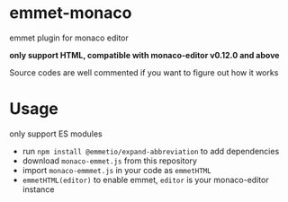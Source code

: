 # emmet-monaco
emmet plugin for monaco editor

**only support HTML, compatible with monaco-editor v0.12.0 and above**

Source codes are well commented if you want to figure out how it works

# Usage
only support ES modules

- run `npm install @emmetio/expand-abbreviation` to add dependencies
- download `monaco-emmet.js` from this repository
- import `monaco-emmmet.js` in your code as `emmetHTML`
- `emmetHTML(editor)` to enable emmet, `editor` is your monaco-editor instance
